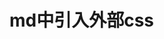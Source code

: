 # md中引入外部css

<link rel="stylesheet" href="toy.css">

<p id="toy>这是引入的外部css</p>

这是普通的文字。

查看原文件比较差异。